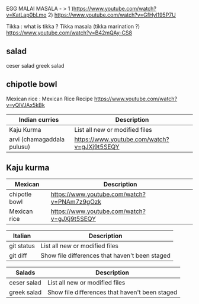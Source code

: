 EGG MALAI MASALA - > 
  1 )https://www.youtube.com/watch?v=KatLap0bLmo
  2) https://www.youtube.com/watch?v=GfHyl195P7U
  
  Tikka : what is tikka ? Tikka masala (tikka marination ?) 
  https://www.youtube.com/watch?v=B42mQAy-CS8

## salad 
  ceser salad 
  greek salad 
  
## chipotle bowl 


Mexican rice : Mexican Rice Recipe
https://www.youtube.com/watch?v=yQlVJAx5kBk


| Indian curries | Description |
| --- | --- |
| Kaju Kurma | List all new or modified files |
| arvi (chamagaddala pulusu)| https://www.youtube.com/watch?v=gJXj9t5SEQY |

## 



## Kaju kurma

| Mexican | Description |
| --- | --- |
| chipotle bowl | https://www.youtube.com/watch?v=PNAm7z9gOzk |
| Mexican rice  | https://www.youtube.com/watch?v=gJXj9t5SEQY |

| Italian | Description |
| --- | --- |
| git status | List all new or modified files |
| git diff | Show file differences that haven't been staged |



| Salads | Description |
| --- | --- |
| ceser salad | List all new or modified files |
| greek salad | Show file differences that haven't been staged |


